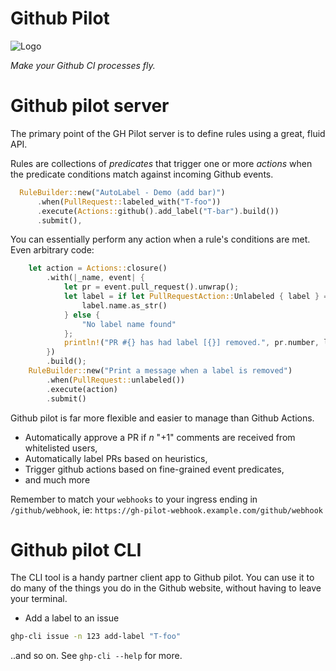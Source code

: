 # Github Pilot

![Logo](./gh_pilot_logo.jpg)

_Make your Github CI processes fly._

# Github pilot server

The primary point of the GH Pilot server is to define rules using a great, fluid API.

Rules are collections of _predicates_ that trigger one or more _actions_ when the predicate conditions match against 
incoming Github events.

```rust
  RuleBuilder::new("AutoLabel - Demo (add bar)")
      .when(PullRequest::labeled_with("T-foo"))
      .execute(Actions::github().add_label("T-bar").build())
      .submit(),
```

You can essentially perform any action when a rule's conditions are met. Even arbitrary code:

```rust
    let action = Actions::closure()
        .with(|_name, event| {
            let pr = event.pull_request().unwrap();
            let label = if let PullRequestAction::Unlabeled { label } = &pr.action {
                label.name.as_str()
            } else {
                "No label name found"
            };
            println!("PR #{} has had label [{}] removed.", pr.number, label)
        })
        .build();
    RuleBuilder::new("Print a message when a label is removed")
        .when(PullRequest::unlabeled())
        .execute(action)
        .submit()
```

Github pilot is far more flexible and easier to manage than Github Actions.

* Automatically approve a PR if _n_ "+1" comments are received from whitelisted users,
* Automatically label PRs based on heuristics,
* Trigger github actions based on fine-grained event predicates,
* and much more

Remember to match your ```webhooks``` to your ingress ending in  ```/github/webhook```, ie: ```https://gh-pilot-webhook.example.com/github/webhook```

# Github pilot CLI

The CLI tool is a handy partner client app to Github pilot. You can use it to do many of the things you do in the 
Github website, without having to leave your terminal.

* Add a label to an issue

```bash
ghp-cli issue -n 123 add-label "T-foo"
```

..and so on. See `ghp-cli --help` for more.